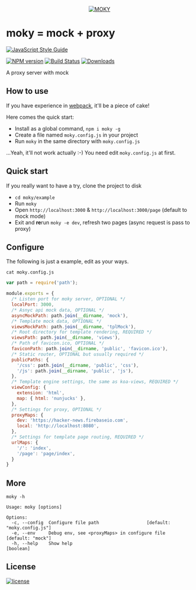<p align="center">
  <a href="#">
    <img alt="MOKY" src="https://dn-getlink.qbox.me/0oxtp9ie44vq7m7b7kqpvi.png"/>
  </a>
</p>

# moky = mock + proxy

[![JavaScript Style Guide](https://cdn.rawgit.com/feross/standard/master/badge.svg)](https://github.com/feross/standard)

[![NPM version][npm-image]][npm-url] [![Build Status][travis-image]][travis-url]  [![Downloads][downloads-image]][npm-url]

A proxy server with mock

## How to use

If you have experience in [webpack](https://github.com/webpack/webpack), it'll be a piece of cake!

Here comes the quick start:

 - Install as a global command, `npm i moky -g`
 - Create a file named `moky.config.js` in your project
 - Run `moky` in the same directory with `moky.config.js`

...Yeah, it'll not work actually :-) You need edit `moky.config.js` at first.

## Quick start

If you really want to have a try, clone the project to disk

 - `cd moky/example`
 - Run `moky`
 - Open `http://localhost:3000` & `http://localhost:3000/page` (default to mock mode)
 - Exit and **re**run `moky -e dev`, refresh two pages (async request is pass to proxy)

## Configure

The following is just a example, edit as your ways.

`cat moky.config.js`

```javascript
var path = require('path');

module.exports = {
  /* Listen port for moky server, OPTIONAL */
  localPort: 3000,
  /* Asnyc api mock data, OPTIONAL */
  asyncMockPath: path.join(__dirname, 'mock'),
  /* Template mock data, OPTIONAL */
  viewsMockPath: path.join(__dirname, 'tplMock'),
  /* Root directory for template rendering, REQUIRED */
  viewsPath: path.join(__dirname, 'views'),
  /* Path of favicon.ico, OPTIONAL */
  faviconPath: path.join(__dirname, 'public', 'favicon.ico'),
  /* Static router, OPTIONAL but usually required */
  publicPaths: {
    '/css': path.join(__dirname, 'public', 'css'),
    '/js': path.join(__dirname, 'public', 'js'),
  },
  /* Template engine settings, the same as koa-views, REQUIRED */
  viewConfig: {
    extension: 'html',
    map: { html: 'nunjucks' },
  },
  /* Settings for proxy, OPTIONAL */
  proxyMaps: {
    dev: 'https://hacker-news.firebaseio.com',
    local: 'http://localhost:8080',
  },
  /* Settings for template page routing, REQUIRED */
  urlMaps: {
    '/': 'index',
    '/page': 'page/index',
  }
}
```

## More

`moky -h`
```text
Usage: moky [options]

Options:
  -c, --config  Configure file path                  [default: "moky.config.js"]
  -e, --env     Debug env, see <proxyMaps> in configure file     [default: "mock"]
  -h, --help    Show help                                              [boolean]
```

## License
[![license][license-image]][license-url]


[downloads-image]: https://img.shields.io/npm/dm/moky.svg

[npm-url]: https://npmjs.org/package/moky
[npm-image]: https://img.shields.io/npm/v/moky.svg

[travis-url]: https://travis-ci.org/int64ago/moky
[travis-image]: https://img.shields.io/travis/int64ago/moky.svg

[license-url]: https://github.com/int64ago/moky/blob/master/LICENSE
[license-image]: https://img.shields.io/github/license/int64ago/moky.svg

[style-url]: https://github.com/airbnb/javascript
[style-image]: https://img.shields.io/badge/code%20style-airbnb-brightgreen.svg